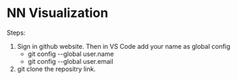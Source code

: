# NN Visualization

Steps:
1. Sign in github website. Then in VS Code add your name as global config
    - git config --global user.name <YOURNAME>
    - git config --global user.email <YOUREMAIL>
2. git clone the repositry link.

